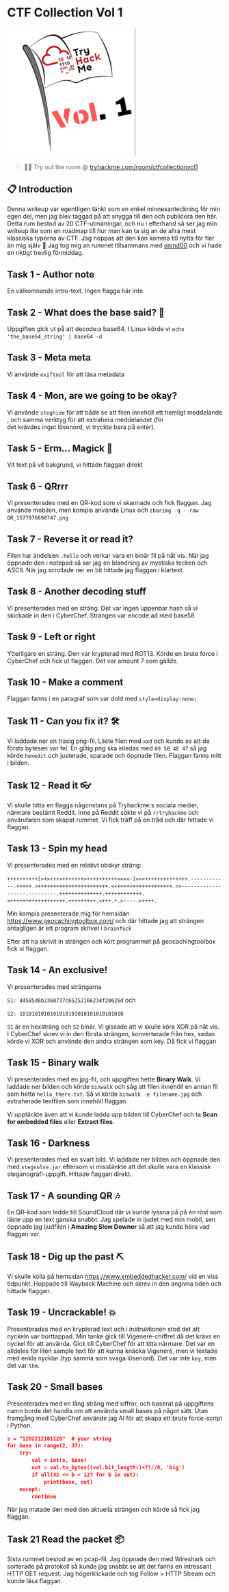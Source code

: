 # CTF Collection Vol 1

<img src="img/hero.jpg" style="width:300px"></img>

> 🐱‍💻 Try out the room @ [tryhackme.com/room/ctfcollectionvol1](https://tryhackme.com/room/ctfcollectionvol1)

## 📋 Introduction

Denna writeup var egentligen tänkt som en enkel minnesanteckning för min egen del, men jag blev taggad på att snygga till den och publicera den här. Detta rum bestod av 20 CTF-utmaningar, och nu i efterhand så ser jag min writeup lite som en roadmap till hur man kan ta sig an de allra mest klassiska typerna av CTF. Jag hoppas att den kan komma till nytta för fler än mig själv 🙂 Jag tog mig an rummet tillsammans med [onind00](https://tryhackme.com/p/onind00) och vi hade en riktigt trevlig förmiddag.

## Task 1 - Author note

En välkomnande intro-text. Ingen flagga här inte.

## Task 2 - What does the base said? 💬

Uppgiften gick ut på att decode:a base64. I Linux körde vi `echo 'the_base64_string' | base64 -d`

## Task 3 - Meta meta

Vi använde `exiftool` för att läsa metadata

## Task 4 - Mon, are we going to be okay?

Vi använde `steghide` för att både se att filen innehöll ett hemligt meddelande, och samma verktyg för att extrahera meddelandet (för det krävdes inget lösenord, vi tryckte bara på enter).

## Task 5 - Erm... Magick 🔮

Vit text på vit bakgrund, vi hittade flaggan direkt

## Task 6 - QRrrr

Vi presenterades med en QR-kod som vi skannade och fick flaggan. Jag använde mobilen, men kompis använde Linux och `zbarimg -q --raw QR_1577976698747.png` 

## Task 7 - Reverse it or read it?

Filen har ändelsen `.hello` och verkar vara en binär fil på nåt vis. När jag öppnade den i notepad så ser jag en blandning av mystiska tecken och ASCII. När jag scrollade ner en bit hittade jag flaggan i klartext.

## Task 8 - Another decoding stuff

Vi presenterades med en sträng. Det var ingen uppenbar hash så vi skickade in den i CyberChef. Strängen var encode:ad med base58

## Task 9 - Left or right

Ytterligare en sträng. Den var krypterad med ROT13. Körde en brute force i CyberChef och fick ut flaggan. Det var amount 7 som gällde.

## Task 10 - Make a comment

Flaggan fanns i en paragraf som var dold med `style=display:none;`

## Task 11 - Can you fix it? 🛠️

Vi laddade ner en trasig png-fil. Läste filen med `xxd` och kunde se att de första bytesen var fel. En giltig png ska inledas med `89 50 4E 47` så jag körde `hexedit` och justerade, sparade och öppnade filen. Flaggan fanns mitt i bilden.

## Task 12 - Read it 👓

Vi skulle hitta en flagga någonstans på Tryhackme:s sociala medier, närmare bestämt Reddit. Inne på Reddit sökte vi på `r/tryhackme` och användaren som skapat rummet. Vi fick träff på en tråd och där hittade vi flaggan.

## Task 13 - Spin my head

Vi presenterades med en relativt obskyr sträng:

`++++++++++[>+>+++>+++++++>++++++++++<<<<-]>>>++++++++++++++.------------.+++++.>+++++++++++++++++++++++.<<++++++++++++++++++.>>-------------------.---------.++++++++++++++.++++++++++++.<++++++++++++++++++.+++++++++.<+++.+.>----.>++++.`

Min kompis presenterade mig för hemsidan https://www.geocachingtoolbox.com/ och där hittade jag att strängen antagligen är ett program skrivet i `brainfuck`

Efter att ha skrivit in strängen och kört programmet på geocachingtoolbox fick vi flaggan.

## Task 14 - An exclusive!

Vi presenterades med strängarna

`S1: 44585d6b2368737c65252166234f20626d` och 

`S2: 1010101010101010101010101010101010`

`S1` är en hexsträng och `S2` binär. Vi gissade att vi skulle köra XOR på nåt vis. I CyberChef skrev vi in den första strängen, konverterade från hex, sedan körde vi XOR och använde den andra strängen som key. Då fick vi flaggan

## Task 15 - Binary walk

Vi presenterades med en jpg-fil, och uppgiften hette **Binary Walk**. Vi laddade ner bilden och körde `binwalk` och såg att filen innehöll en annan fil som hette `hello_there.txt`. Så vi körde `binwalk -e filename.jpg` och extraherade textfilen som innehöll flaggan.

Vi upptäckte även att vi kunde ladda upp bilden till CyberChef och ta **Scan for embedded files** eller **Extract files**.

## Task 16 - Darkness

Vi presenterades med en svart bild. Vi laddade ner bilden och öppnade den med `stegsolve.jar` eftersom vi misstänkte att det skulle vara en klassisk steganografi-uppgift. Hittade flaggan direkt.

## Task 17 - A sounding QR 🎶

En QR-kod som ledde till SoundCloud där vi kunde lyssna på på en röst som läste upp en text ganska snabbt. Jag spelade in ljudet med min mobil, sen öppnade jag ljudfilen i **Amazing Slow Downer** så att jag kunde höra vad flaggan var.

## Task 18 - Dig up the past ⛏️

Vi skulle kolla på hemsidan https://www.embeddedhacker.com/ vid en viss tidpunkt. Hoppade till Wayback Machine och skrev in den angivna tiden och hittade flaggan. 

## Task 19 - Uncrackable! 💥

Presenterades med en krypterad text och i instruktionen stod det att nyckeln var borttappad. Min tanke gick till Vigeneré-chiffret då det krävs en nyckel för att använda. Gick till CyberChef för att titta närmare. Det var en alldeles för liten sample text för att kunna knäcka Vigeneré, men vi testade med enkla nycklar (typ samma som svaga lösenord). Det var inte `key`, men det var `thm`.

## Task 20 - Small bases

Presenterades med en lång sträng med siffror, och baserat på uppgiftens namn borde det handla om att använda small bases på något sätt. Utan framgång med CyberChef använde jag AI för att skapa ett brute force-script i Python.

```json
s = "1202212101120"  # your string
for base in range(2, 37):
    try:
        val = int(s, base)
        out = val.to_bytes((val.bit_length()+7)//8, 'big')
        if all(32 <= b < 127 for b in out):
            print(base, out)
    except:
        continue
```

När jag matade den med den aktuella strängen och körde så fick jag flaggan.

## Task 21 Read the packet 📦

Sista rummet bestod av en pcap-fil. Jag öppnade den med Wireshark och sorterade på protokoll så kunde jag snabbt se att det fanns en intressant HTTP GET request. Jag högerklickade och tog Follow > HTTP Stream och kunde läsa flaggan.